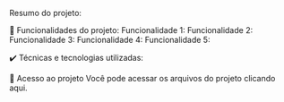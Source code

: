 Resumo do projeto:


🔨 Funcionalidades do projeto:
Funcionalidade 1:
Funcionalidade 2:
Funcionalidade 3:
Funcionalidade 4:
Funcionalidade 5:


✔️ Técnicas e tecnologias utilizadas:




📁 Acesso ao projeto
Você pode acessar os arquivos do projeto clicando aqui.
